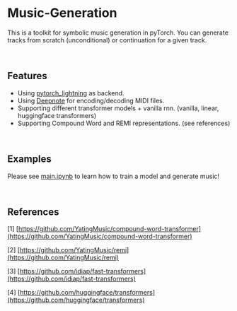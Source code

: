 # Music-Generation

This is a toolkit for symbolic music generation in pyTorch. You can generate tracks from scratch (unconditional) or continuation for a given track.

<br/>

## Features
- Using [pytorch_lightning](https://www.pytorchlightning.ai) as backend.
- Using [Deepnote](https://github.com/s-omranpour/DeepNote) for encoding/decoding MIDI files.
- Supporting different transformer models + vanilla rnn. (vanilla, linear, huggingface transformers)
- Supporting Compound Word and REMI representations. (see references)

<br/>

## Examples
Please see [main.ipynb](main.ipynb) to learn how to train a model and generate music!

<br/>

## References
[1] [https://github.com/YatingMusic/compound-word-transformer](https://github.com/YatingMusic/compound-word-transformer)

[2] [https://github.com/YatingMusic/remi](https://github.com/YatingMusic/remi)

[3] [https://github.com/idiap/fast-transformers](https://github.com/idiap/fast-transformers)

[4] [https://github.com/huggingface/transformers](https://github.com/huggingface/transformers)
